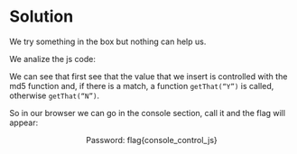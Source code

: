 # Solution

We try something in the box but nothing can help us.

We analize the js code:

We can see that first see that the value that we insert is controlled with the md5 function and, if there is a match, a function `getThat(“Y”)` is called,
otherwise `getThat(“N”)`.

So in our browser we can go in the console section, call it and the flag will appear:


 <p align="center">Password: flag{console_control_js}</p>
